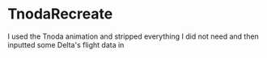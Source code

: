 # TnodaRecreate
I used the Tnoda animation and stripped everything I did not need and then inputted some Delta's flight data in
